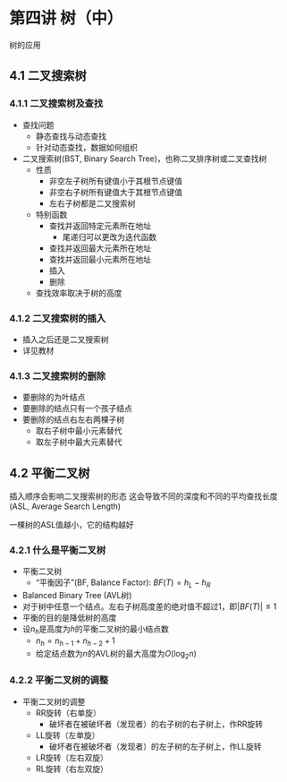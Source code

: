 # 第四讲 树（中）

树的应用

## 4.1 二叉搜索树

### 4.1.1 二叉搜索树及查找

+ 查找问题
  + 静态查找与动态查找
  + 针对动态查找，数据如何组织
+ 二叉搜索树(BST, Binary Search Tree)，也称二叉排序树或二叉查找树
  + 性质
    + 非空左子树所有键值小于其根节点键值
    + 非空右子树所有键值大于其根节点键值
    + 左右子树都是二叉搜索树
  + 特别函数
    + 查找并返回特定元素所在地址
      + 尾递归可以更改为迭代函数
    + 查找并返回最大元素所在地址
    + 查找并返回最小元素所在地址
    + 插入
    + 删除
  + 查找效率取决于树的高度

### 4.1.2 二叉搜索树的插入

+ 插入之后还是二叉搜索树
+ 详见教材

### 4.1.3 二叉搜索树的删除

+ 要删除的为叶结点
+ 要删除的结点只有一个孩子结点
+ 要删除的结点右左右两棵子树
  + 取右子树中最小元素替代
  + 取左子树中最大元素替代

## 4.2 平衡二叉树

插入顺序会影响二叉搜索树的形态
这会导致不同的深度和不同的平均查找长度(ASL, Average Search Length)

一棵树的ASL值越小，它的结构越好

### 4.2.1 什么是平衡二叉树

+ 平衡二叉树
  + “平衡因子”(BF, Balance Factor): $BF(T)=h_L-h_R$
+ Balanced Binary Tree (AVL树)
+ 对于树中任意一个结点。左右子树高度差的绝对值不超过1，即$|BF(T)|\le 1$
+ 平衡的目的是降低树的高度
+ 设$n_h$是高度为$h$的平衡二叉树的最小结点数
  + $n_h = n_{h-1}+n_{h-2}+1$
  + 给定结点数为$n$的AVL树的最大高度为$O(\log_2n)$

### 4.2.2 平衡二叉树的调整

+ 平衡二叉树的调整
  + RR旋转（右单旋）
    + 破坏者在被破坏者（发现者）的右子树的右子树上，作RR旋转
  + LL旋转（左单旋）
    + 破坏者在被破坏者（发现者）的左子树的左子树上，作LL旋转
  + LR旋转（左右双旋）
  + RL旋转（右左双旋）
